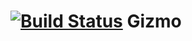 [![Build Status](https://travis-ci.org/gizmomonitor/gizmo_backend.png)](https://travis-ci.org/gizmomonitor/gizmo_backend)
Gizmo
=====
